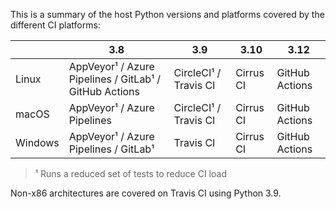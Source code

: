 This is a summary of the host Python versions and platforms covered by the different CI platforms:

|         | 3.8                                                    | 3.9                   | 3.10      | 3.12           |
|---------|--------------------------------------------------------|-----------------------|-----------|----------------|
| Linux   | AppVeyor¹ / Azure Pipelines / GitLab¹ / GitHub Actions | CircleCI¹ / Travis CI | Cirrus CI | GitHub Actions |
| macOS   | AppVeyor¹ / Azure Pipelines                            | CircleCI¹ / Travis CI | Cirrus CI | GitHub Actions |
| Windows | AppVeyor¹ / Azure Pipelines / GitLab¹                  | Travis CI             | Cirrus CI | GitHub Actions |

> ¹ Runs a reduced set of tests to reduce CI load

Non-x86 architectures are covered on Travis CI using Python 3.9.
